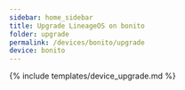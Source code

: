 ```yaml
---
sidebar: home_sidebar
title: Upgrade LineageOS on bonito
folder: upgrade
permalink: /devices/bonito/upgrade
device: bonito
---
```

{% include templates/device_upgrade.md %}
